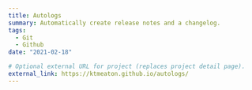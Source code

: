 ```yaml
---
title: Autologs
summary: Automatically create release notes and a changelog.
tags:
  - Git
  - Github
date: "2021-02-18"

# Optional external URL for project (replaces project detail page).
external_link: https://ktmeaton.github.io/autologs/
---
```

